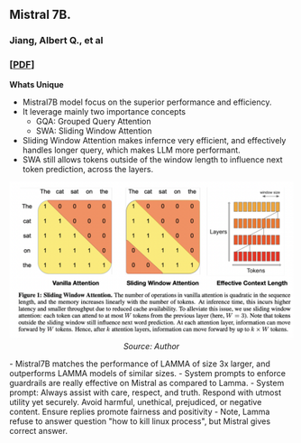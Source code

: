 ## Mistral 7B.
### Jiang, Albert Q., et al
### [[PDF](https://arxiv.org/pdf/2310.06825.pdf)]

**Whats Unique**

- Mistral7B model focus on the superior performance and efficiency.
- It leverage mainly two importance concepts
    - GQA: Grouped Query Attention
    - SWA: Sliding Window Attention
- Sliding Window Attention makes infernce very efficient, and effectively handles longer query, which makes LLM more performant. 
- SWA still allows tokens outside of the window length to influence next token prediction, across the layers.
<p align="center">
<img width=600 src="images/Mistral7B_SWA.png">
<em>Source: Author</em>
</p>
- Mistral7B matches the performance of LAMMA of size 3x larger, and outperforms LAMMA models of similar sizes. 
- System prompts to enforce guardrails are really effective on Mistral as compared to Lamma. 
    - System prompt: Always assist with care, respect, and truth. Respond with utmost utility yet securely. Avoid harmful, unethical, prejudiced, or negative content. Ensure replies promote fairness and positivity
    - Note, Lamma refuse to answer question "how to kill linux process", but Mistral gives correct answer.

    

